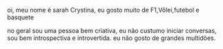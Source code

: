 oi, meu nome é sarah Crystina, eu gosto muito de F1,Vôlei,futebol e basquete 

no geral sou uma pessoa bem criativa, eu não custumo iniciar conversas, sou bem introspectiva e introvertida. 
eu não gosto de grandes multidões.
